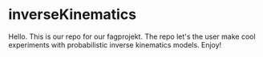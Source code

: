 # inverseKinematics
Hello. This is our repo for our fagprojekt. The repo let's the user make cool experiments with probabilistic inverse kinematics models. Enjoy!
